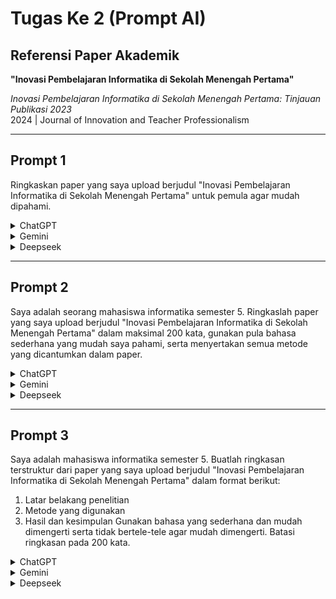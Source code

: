 # Tugas Ke 2 (Prompt AI)  

## Referensi Paper Akademik  
**"Inovasi Pembelajaran Informatika di Sekolah Menengah Pertama"**  

*Inovasi Pembelajaran Informatika di Sekolah Menengah Pertama: Tinjauan Publikasi 2023*  
2024 | Journal of Innovation and Teacher Professionalism  

---

## Prompt 1  
Ringkaskan paper yang saya upload berjudul "Inovasi Pembelajaran Informatika di Sekolah Menengah Pertama" untuk pemula agar mudah dipahami.  

<details>
<summary>ChatGPT</summary>

Baik, saya ringkas isi paper "Inovasi Pembelajaran Informatika di Sekolah Menengah Pertama: Tinjauan Publikasi 2023-2024" dengan bahasa sederhana agar mudah dipahami pemula:  

**Ringkasan Sederhana**  
1. **Latar Belakang**  
   - Informatika kini menjadi pelajaran penting di SMP karena dunia sudah sangat bergantung pada teknologi digital.  
   - Guru dituntut berinovasi agar pembelajaran tidak hanya teori, tapi juga melatih keterampilan praktis.  

2. **Tujuan Paper**  
   - Meninjau berbagai penelitian dan publikasi terbaru (2023–2024) tentang cara-cara baru mengajar informatika di SMP.  
   - Memberikan gambaran tren, tantangan, dan solusi inovatif.  

3. **Inovasi yang Dibahas**  
   - Pembelajaran berbasis proyek: siswa belajar lewat membuat produk nyata seperti aplikasi sederhana, game, atau media digital.  
   - Gamifikasi: konsep game (poin, level, tantangan) dipakai untuk membuat belajar lebih menyenangkan.  
   - Blended learning: menggabungkan tatap muka di kelas dengan pembelajaran online.  
   - Penggunaan AI dan coding: memperkenalkan kecerdasan buatan, pemrograman visual (misalnya Scratch), dan robotika untuk melatih logika berpikir.  
   - Kolaborasi digital: siswa dilatih bekerja sama lewat platform online (Google Classroom, LMS, dsb).  

4. **Tantangan yang Dihadapi**  
   - Tidak semua sekolah punya fasilitas memadai (komputer, internet stabil).  
   - Guru perlu pelatihan agar bisa menggunakan metode baru.  
   - Kurikulum kadang masih kaku sehingga sulit menyesuaikan dengan perkembangan teknologi.  

5. **Manfaat Inovasi**  
   - Membuat pelajaran informatika lebih menarik.  
   - Meningkatkan kreativitas, kemampuan berpikir kritis, dan kerja sama.  
   - Menyiapkan siswa menghadapi era digital sejak dini.  

6. **Kesimpulan**  
   - Inovasi pembelajaran informatika di SMP sangat penting.  
   - Perlu dukungan fasilitas, pelatihan guru, dan kebijakan sekolah agar bisa berjalan maksimal.  
   - Dengan inovasi, siswa tidak hanya paham teknologi, tapi juga siap jadi pengguna dan pencipta teknologi.  

</details>

<details>
<summary>Gemini</summary>

Tentu, berikut adalah ringkasan sederhana dari paper "Inovasi Pembelajaran Informatika di Sekolah Menengah Pertama" yang mudah dipahami untuk pemula.  

**Ringkasan Sederhana: Inovasi Mengajar Informatika di SMP**  

**Pokok Pikiran Utama**  
Paper ini mengulas tentang cara-cara baru dan kreatif (inovasi) yang digunakan guru untuk mengajar mata pelajaran Informatika di SMP, berdasarkan penelitian-penelitian terbaru dari tahun 2023–2024.  

**Latar Belakang (Kenapa Ini Penting?)**  
Dulu, Informatika adalah pelajaran pilihan. Namun, sejak adanya Kurikulum Merdeka, semua siswa SMP wajib belajar Informatika. Hal ini menjadi tantangan baru bagi guru dan siswa. Guru perlu cara mengajar yang menarik agar siswa tidak bosan dan bisa paham materi dengan baik. Oleh karena itu, para peneliti ingin tahu inovasi apa saja yang sudah dibuat para guru untuk membuat pelajaran ini menjadi lebih efektif.  

**Apa yang Peneliti Lakukan? (Metode)**  
Para peneliti melakukan "tinjauan pustaka". Artinya, mereka mencari dan menganalisis artikel-artikel ilmiah yang sudah dipublikasikan di Google Scholar. Mereka fokus pada artikel dari tahun 2023 dan 2024 untuk mendapatkan informasi yang paling baru tentang inovasi pembelajaran Informatika di tingkat SMP.  

**Apa Saja yang Mereka Temukan? (Hasil Utama)**  
Dari banyak artikel yang ada, peneliti menemukan 16 artikel yang paling relevan. Temuan utamanya adalah:  
- **Fokus Utama pada Media Pembelajaran**: Ternyata, inovasi yang paling banyak dilakukan guru adalah menciptakan media atau alat bantu ajar. Dari 16 artikel, 12 di antaranya membahas tentang pengembangan media.  
- **Contoh Inovasi Media yang Ditemukan**:  
  - Aplikasi pendidikan (Thunkable, MIT App Inventor)  
  - Website interaktif (Google Sites)  
  - Kuis online (Quizizz)  
  - Video animasi (Powtoon, Doratoon)  
  - Lembar Kerja Siswa (LKS) digital (Canva, Liveworksheet)  
  - Augmented Reality (AR)  
- **Model Pembelajaran yang Muncul**:  
  - Game Based Learning: belajar sambil bermain game.  
  - Creative Problem Solving: melatih siswa berpikir kritis dan kreatif.  
- **Kurangnya Inovasi pada Strategi**: Inovasi lebih banyak pada "alat" (media), dan masih sedikit yang membahas "cara" mengajar (model atau strategi).  

**Kesimpulan Sederhana**  
Guru-guru Informatika di SMP sangat aktif berinovasi, terutama dalam menciptakan media pembelajaran yang modern dan interaktif. Ini membuat siswa lebih tertarik belajar. Namun, ke depannya perlu lebih banyak penelitian tentang strategi mengajar, bukan hanya tentang alat bantunya.  

</details>

<details>
<summary>Deepseek</summary>

Tentu! Berikut adalah ringkasan sederhana dari paper tersebut untuk pemula:  

### Judul: Inovasi Pembelajaran Informatika di Sekolah Menengah Pertama (SMP)  

#### Apa yang Dilakukan Penelitian Ini?  
Penelitian ini bertujuan untuk **melihat inovasi-inovasi terbaru** dalam pembelajaran mata pelajaran **Informatika di SMP** pada tahun 2023–2024. Peneliti menggunakan Google Scholar dan aplikasi Publish or Perish untuk mencari dan menganalisis artikel-artikel terkait.  

#### Mengapa Penting?  
- Informatika sekarang menjadi **mata pelajaran wajib** di Kurikulum Merdeka (sebelumnya hanya bagian dari Prakarya).  
- Guru dan siswa perlu beradaptasi dengan materi dan metode pembelajaran yang baru.  
- Inovasi diperlukan agar pembelajaran lebih **menarik, efektif, dan sesuai dengan perkembangan teknologi**.  

#### Hasil Temuan  
1. **Jenis Artikel yang Ditemukan**  
   - 12 artikel tentang **pengembangan media pembelajaran** (aplikasi, video, game).  
   - 1 artikel tentang **penelitian tindakan kelas**.  
   - 2 artikel tentang **penelitian eksperimen**.  
   - 1 artikel **deskriptif kuantitatif**.  

2. **Inovasi yang Populer**  
   - Aplikasi Android (Thunkable, MIT App Inventor)  
   - Video animasi (Doratoon, Powtoon)  
   - Platform kuis (Quizizz)  
   - Augmented Reality (AR)  
   - Google Sites untuk materi online  

3. **Model Pembelajaran yang Ditemukan**  
   - **Game Based Learning (GBL)**  
   - **Creative Problem Solving (CPS)**  

#### Kesimpulan  
- Mayoritas inovasi berfokus pada **pengembangan media pembelajaran**, bukan pada metode atau strategi mengajar.  
- Guru cenderung memilih metode yang **langsung bisa dipakai di kelas**.  
- Inovasi ini membantu siswa lebih **terlibat dan termotivasi** dalam belajar informatika.  

#### Saran untuk Penelitian Selanjutnya  
- Memperluas pencarian ke database lain seperti Scopus atau Web of Science.  
- Perlu lebih banyak meneliti **model dan strategi pembelajaran**, tidak hanya media.  

---

**Pesan Utama untuk Pemula:**  
Guru-guru di Indonesia sedang aktif berinovasi dalam mengajar informatika dengan memanfaatkan teknologi seperti aplikasi, game, dan video. Tujuannya adalah agar siswa lebih mudah memahami pelajaran dan siap menghadapi era digital.  

</details>

---

## Prompt 2  
Saya adalah seorang mahasiswa informatika semester 5. Ringkaslah paper yang saya upload berjudul "Inovasi Pembelajaran Informatika di Sekolah Menengah Pertama" dalam maksimal 200 kata, gunakan pula bahasa sederhana yang mudah saya pahami, serta menyertakan semua metode yang dicantumkan dalam paper.  

<details>
<summary>ChatGPT</summary>

Berikut ringkasan paper “Inovasi Pembelajaran Informatika di Sekolah Menengah Pertama” dalam bahasa sederhana dan maksimal 200 kata:  

Paper ini membahas berbagai inovasi yang digunakan untuk meningkatkan pembelajaran Informatika di tingkat SMP. Tujuan utamanya adalah membuat pelajaran lebih menarik, interaktif, dan sesuai dengan perkembangan teknologi.  

**Metode pembelajaran yang diuraikan:**  
1. **Flipped Classroom** – siswa mempelajari materi di rumah melalui video/online, kemudian di kelas digunakan untuk diskusi dan praktik.  
2. **Project-Based Learning (PjBL)** – siswa belajar dengan mengerjakan proyek nyata, misalnya membuat aplikasi sederhana atau website.  
3. **Problem-Based Learning (PBL)** – pembelajaran dimulai dari masalah nyata yang harus dianalisis dan diselesaikan siswa dengan teknologi.  
4. **Blended Learning** – kombinasi pembelajaran tatap muka dan online.  
5. **Gamifikasi** – memasukkan elemen permainan (poin, badge, level).  

Paper ini menekankan bahwa metode-metode tersebut dapat meningkatkan keterampilan berpikir kritis, kreativitas, dan kolaborasi siswa. Guru perlu menguasai teknologi digital dan mendesain pembelajaran sesuai karakteristik siswa SMP.  

**Kesimpulan**  
Inovasi pembelajaran Informatika bukan hanya soal teknologi, tetapi juga strategi mengajar yang membuat siswa aktif, terlibat, dan siap menghadapi tantangan era digital.  

</details>

<details>
<summary>Gemini</summary>

Tentu, ini adalah ringkasan sederhana dari paper tersebut untuk kamu:  

Paper ini merupakan sebuah **literature review** yang menganalisis tren inovasi dalam mengajar Informatika di tingkat SMP selama periode 2023–2024, seiring ditetapkannya Informatika sebagai mata pelajaran wajib dalam Kurikulum Merdeka.  

Dari 16 artikel jurnal yang dianalisis, mayoritas inovasi (12 artikel) berfokus pada pengembangan (**Research and Development**) media pembelajaran interaktif seperti aplikasi Android, game, dan bahan ajar berbasis Augmented Reality (AR). Inovasi pada model dan strategi pembelajaran masih jarang ditemukan.  

**Metode penelitian yang digunakan:**  
- Penelitian Pengembangan (R&D)  
- Penelitian Tindakan Kelas (PTK)  
- Penelitian Eksperimen  
- Penelitian Kuantitatif Deskriptif  

Paper ini juga menyoroti dua model pembelajaran inovatif yang ditemukan, yaitu **Game Based Learning (GBL)** dan **Creative Problem Solving (CPS)**, yang bertujuan meningkatkan motivasi dan kemampuan berpikir kritis siswa.  

</details>

<details>
<summary>Deepseek</summary>

**Ringkasan:**  

Paper ini meninjau inovasi pembelajaran Informatika di SMP berdasarkan publikasi tahun 2023–2024 dari Google Scholar menggunakan aplikasi Publish or Perish. Dari 16 artikel terpilih, didominasi oleh **metode pengembangan (R&D)** yang fokus pada pembuatan media pembelajaran seperti aplikasi Android, e-LKPD, dan augmented reality.  

Selain itu:  
- 1 artikel menggunakan **Penelitian Tindakan Kelas (PTK)**  
- 2 artikel menggunakan **metode eksperimen**  
- 1 artikel dengan **pendekatan deskriptif kuantitatif**  

**Inovasi yang ditemukan:**  
- Media pembelajaran interaktif (Quizizz, MIT App Inventor, AR)  
- Model pembelajaran: **Game Based Learning (GBL)** dan **Creative Problem Solving (CPS)**  

**Kesimpulan:**  
Inovasi pembelajaran Informatika di SMP masih didominasi pengembangan media, dan direkomendasikan penelitian lebih lanjut dengan cakupan database yang lebih luas.  

</details>

---

## Prompt 3  
Saya adalah mahasiswa informatika semester 5. Buatlah ringkasan terstruktur dari paper yang saya upload berjudul "Inovasi Pembelajaran Informatika di Sekolah Menengah Pertama" dalam format berikut:  
1. Latar belakang penelitian  
2. Metode yang digunakan  
3. Hasil dan kesimpulan
Gunakan bahasa yang sederhana dan mudah dimengerti serta tidak bertele-tele agar mudah dimengerti. Batasi ringkasan pada 200 kata.

<details>
<summary>ChatGPT</summary>

**1. Latar Belakang Penelitian**  
Perkembangan teknologi digital menuntut adanya pembelajaran informatika sejak dini, termasuk di tingkat SMP. Namun, implementasi kurikulum sering menghadapi tantangan seperti keterbatasan guru, sarana prasarana, serta metode pembelajaran tradisional. Oleh karena itu, inovasi pembelajaran diperlukan agar siswa tidak hanya menjadi pengguna teknologi, tetapi juga mampu berpikir komputasional dan kreatif.  

**2. Metode yang Digunakan**  
Tinjauan publikasi (literature review) dari berbagai penelitian inovasi pembelajaran informatika di SMP pada periode 2023–2024. Data dianalisis untuk menemukan tren, strategi, dan metode efektif, seperti project-based learning, integrasi dengan mata pelajaran lain, media digital interaktif, serta pendekatan kolaboratif berbasis masalah nyata.  

**3. Hasil dan Kesimpulan**  
Inovasi pembelajaran mampu meningkatkan minat belajar, keterampilan berpikir kritis, dan kreativitas siswa. Guru berperan penting sebagai fasilitator penggunaan teknologi. Kesimpulannya, pembelajaran informatika di SMP membutuhkan kombinasi kurikulum adaptif, metode kreatif, serta dukungan infrastruktur agar siswa siap menghadapi era digital.  

</details>

<details>
<summary>Gemini</summary>

**1. Latar Belakang Penelitian**  
Perubahan status mata pelajaran Informatika dari pilihan menjadi wajib dalam Kurikulum Merdeka menuntut guru beradaptasi dan mengembangkan metode pembelajaran inovatif. Penelitian ini bertujuan mengidentifikasi dan menganalisis inovasi pembelajaran Informatika yang dipublikasikan 2023–2024 di tingkat SMP.  

**2. Metode yang Digunakan**  
Metode tinjauan pustaka (literature review). Artikel dikumpulkan dari Google Scholar dengan aplikasi Publish or Perish menggunakan kata kunci terkait "inovasi pembelajaran Informatika SMP" dengan periode 2023–2024. Dari hasil pencarian, 16 artikel dianalisis.  

**3. Hasil dan Kesimpulan**  
Dari 16 artikel relevan, mayoritas (12 artikel) berfokus pada pengembangan media pembelajaran. Inovasi mencakup model pembelajaran seperti **Game Based Learning (GBL)** dan **Creative Problem Solving (CPS)**, serta penggunaan media interaktif (aplikasi Android, AR, Quizizz, Google Site). Disimpulkan bahwa inovasi Informatika di SMP lebih banyak fokus pada media dibanding strategi pembelajaran.  

</details>

<details>
<summary>Deepseek</summary>

**1. Latar Belakang Penelitian**  
Informatika menjadi mata pelajaran wajib dalam Kurikulum Merdeka, menggantikan posisinya yang sebelumnya digabung dengan Prakarya. Perubahan ini menuntut guru dan siswa beradaptasi dengan materi baru, sehingga inovasi pembelajaran sangat diperlukan.  

**2. Metode yang Digunakan**  
Penelitian ini menggunakan metode **tinjauan pustaka (literature review)** dengan sumber utama artikel di Google Scholar periode 2023–2024, dianalisis menggunakan aplikasi Publish or Perish. Dari hasil pencarian, 16 artikel yang relevan dipilih.  

**3. Hasil dan Kesimpulan**  
Mayoritas artikel (12) membahas **pengembangan media pembelajaran** (aplikasi Android, video animasi, AR, kuis online). Sisanya berupa penelitian tindakan kelas, eksperimen, dan deskriptif kuantitatif. Model pembelajaran yang muncul antara lain **Game Based Learning (GBL)** dan **Creative Problem Solving (CPS)**.  

Kesimpulannya, inovasi lebih banyak fokus pada media dibanding strategi pembelajaran. Guru memilih inovasi yang bisa langsung dipakai di kelas. Penelitian selanjutnya disarankan memperluas sumber ke database lain agar hasil lebih komprehensif.  

</details>
